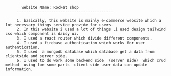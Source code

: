    
           website Name: Rocket shop
         ------------------------------------------

         1. basically, this website is mainly e-commerce website which a lot necessary things service provide for users.
         2. In this website i used a lot of things ,i used design tailwind css which component is daisy ui.
         3. I used a react router which divide different components.
         4. I used a firebase authentication which works for user authentication.
         5. I used  a mongodb database which database get a data from clientside and server side.
         6. I used to do work some backend side  (server side)  which crud method  using for some parts  client side user data can update information.